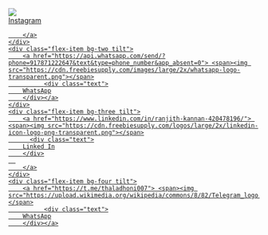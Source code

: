 <html lang="en" >
<head>
  <meta charset="UTF-8">
  <title> RJ HOOD </title>
  <link rel="stylesheet" href="./style.css">

</head>
<body>
<!-- partial:index.partial.html -->
<div class="flex-container">
	<div class="flex-item bg-one tilt">
		<a href="https://www.instagram.com/ranjith_kash/"> <span><img src="https://cdn.freebiesupply.com/images/large/2x/instagram-icon-white-on-black-circle.png"></span> 
    		  <div class="text">
        Instagram
        </div>
          
        </a>
	</div>
	<div class="flex-item bg-two tilt">
		<a href="https://api.whatsapp.com/send/?phone=917871222647&text&type=phone_number&app_absent=0"> <span><img src="https://cdn.freebiesupply.com/images/large/2x/whatsapp-logo-transparent.png"></span>
    		  <div class="text">
        WhatsApp
        </div></a>
	</div>
  	<div class="flex-item bg-three tilt">
		<a href="https://www.linkedin.com/in/ranjith-kannan-420478196/"> <span><img src="https://cdn.freebiesupply.com/logos/large/2x/linkedin-icon-logo-png-transparent.png"></span>
		  <div class="text">
        Linked In
        </div>
      
		</a>
	</div>
	<div class="flex-item bg-four tilt">
		<a href="https://t.me/thaladhoni007"> <span><img src="https://upload.wikimedia.org/wikipedia/commons/8/82/Telegram_logo.svg"></span>
    		  <div class="text">
        WhatsApp
        </div></a>
</div>
<!-- partial -->
  <script src='https://cdnjs.cloudflare.com/ajax/libs/vanilla-tilt/1.7.0/vanilla-tilt.min.js'></script><script  src="./script.js"></script>

</body>
</html>
